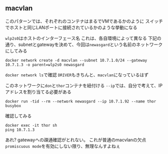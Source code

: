 ## macvlan

このパターンでは、それぞれのコンテナはまるでVMであるかのように
スイッチでホストと同じLANポートに接続されているかのような挙動になる

`wlp2s0`はホストのインターフェース名
これは、各自環境によって異なる
下記の通り、subnetとgatewayを決めて、今回は`newasgard`という名前のネットワークにしてみる
```
docker network create -d macvlan --subnet 10.7.1.0/24 --gateway 10.7.1.3 -o parent=wlp2s0 newasgard
```
`docker network ls`で確認
`DRIVER`もきちんと、`macvlan`になっているはず

このネットワークに`don`と`thor`コンテナを紐付ける
`--ip`では、自分で考えて、IPアドレスを割り当てる必要がある
```
docker run -tid --rm --network newasgard --ip 10.7.1.92 --name thor busybox
```

確認してみる
```
docker exec -it thor sh
ping 10.7.1.3
```
あれ? gatewayへの疎通確認がとれない。
これが普通のmacvlanの欠点
`promiscuous mode`を有効にしない限り、無理なんすよねぇ